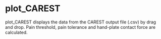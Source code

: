 # plot_CAREST
plot_CAREST displays the data from the CAREST output file (.csv) by drag and drop.
Pain threshold, pain tolerance and hand-plate contact force are calculated.

